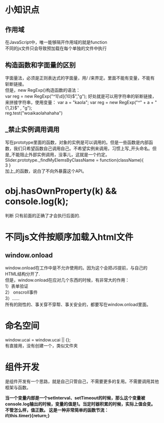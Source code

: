 # 小知识点

## 作用域
在JavaScript中，唯一能够隔开作用域的就是function  
不同的js文件只会导致预加载在每个单独的文件中执行  

## 构造函数和字面量的区别
字面量法，必须是正则表达式的字面量，用/  /来界定。里面不能有变量，不能有斩断链接。  
但是，new RegExp()构造函数的语法：  
	var reg = new RegExp("^1[\d]{10}$","g");  
好处就是可以用字符串的斩断链接，来拼接字符串，使用变量：  
	var a = "kaola";  
	var reg = new RegExp("^" + a + "{1,2}$" , "g");  
	reg.test("woaikaolahahaha")  

## _禁止实例调用调用
写在prototype里面的函数，对象的实例是可以调用的。但是一些函数是内部函数，我们只希望函数自己调用自己。不希望实例来调用，习惯上写_开头命名。但是_不能阻止外部实例调用，没事儿，这就是一个约定。
	Slider.prototype._findMyElemsByClassName = function(className){  
	3	}  
加上_的函数，说白了不向外暴露这个API。

# obj.hasOwnProperty(k) && console.log(k);
判断 只有前面的正确了才会执行后面的.

# 不同js文件按顺序加载入html文件

## window.onload
window.onload在工作中是不允许使用的。因为这个会把JS提前，与自己的HTML结构分开了.  
但是，window.onload在应对几个东西的时候，有非常大的作用：  
1）表单验证  
2） onscroll事件  
3）……  
所有的刚性的、事关穿不穿帮、事关安全的，都要写在window.onload里面。  


# 命名空间
window.ucai = window.ucai || {};  
有直接用，没有创建一个，类似文件夹  

# 组件开发
是组件开发有一个思路，就是自己只管自己，不需要更多的复用。不需要调用其他框架与函数。



**当一个变量内部是一个setInterval、setTimeout的时候，那么这个变量被console.log输出的时候，变量的值是1。当定时器积累的时候，实际上值会变。不管怎么样，值正数。
这是一种非常简单的函数节流：  
	if(this.timer){return;}**
